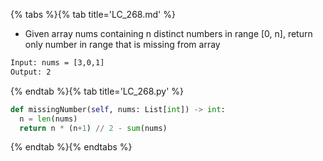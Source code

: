 {% tabs %}{% tab title='LC_268.md' %}

* Given array nums containing n distinct numbers in range [0, n], return only number in range that is missing from array

```txt
Input: nums = [3,0,1]
Output: 2
```

{% endtab %}{% tab title='LC_268.py' %}

```py
def missingNumber(self, nums: List[int]) -> int:
  n = len(nums)
  return n * (n+1) // 2 - sum(nums)
```

{% endtab %}{% endtabs %}
